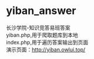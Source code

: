 # yiban_answer
长沙学院-知识竞答易班答案<br>
yiban.php,用于爬取题库到本地<br>
index.php,用于遍历答案输出到页面<br>
演示页面：http://yiban.owlui.top/
